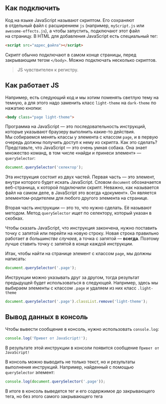 ## Как подключить
Код на языке JavaScript называют скриптом. Его сохраняют в отдельный файл с расширением `js` (например, `myScript.js` или `awesome-effects.js`), а чтобы запустить, подключают этот файл на страницу. В HTML для добавления JavaScript есть специальный тег:

```html
<script src="адрес_файла"></script>
```

Скрипт обычно подключают в самом конце страницы, перед закрывающим тегом `</body>`. Можно подключать несколько скриптов.

> JS чувствителен к регистру.

## Как работает JS
Например, есть следующий код и мы хотим поменять светлую тему на темную, а для этого надо заменить класс `light-theme` на `dark-theme` по нажатию кнопки:
```html
<body class="page light-theme">
```

Программа на JavaScript — это последовательность инструкций, которые указывают браузеру выполнить какие-то действия. Мы собираемся менять классы у элемента с классом `page`, и в первую очередь должны получить доступ к нему из скрипта. Как это сделать? Представьте, что JavaScript — это очень умная собака. Она знает множество команд, в том числе «найди и принеси элемент» — `querySelector`:
```js
document.querySelector('селектор');
```

Эта инструкция состоит из двух частей. Первая часть — это элемент, внутри которого будет искать JavaScript. Словом `document` обозначается веб-страница, к которой подключили скрипт. Неважно, как называется файл на самом деле, в JavaScript это всегда «документ». Он является элементом-родителем для любого другого элемента на странице.

Вторая часть инструкции — это то, что нужно сделать. Её называют методом. Метод `querySelector` ищет по селектору, который указан в скобках.

Чтобы сказать JavaScript, что инструкция закончена, нужно поставить точку с запятой или перейти на новую строку. Новая строка правильно работает _в большинстве случаев_, а точка с запятой — **всегда**. Поэтому лучше ставить точку с запятой в конце каждой инструкции.

Итак, чтобы найти на странице элемент с классом `page`, мы должны написать:

```js
document.querySelector('.page');
```

Инструкции можно указывать друг за другом, тогда результат предыдущей будет использоваться в следующей. Например, здесь мы выбираем элементы с классом `.page` и удаляем из них класс `.light-theme`
```js
document.querySelector('.page').classList.remove('light-theme');
```
## Вывод данных в консоль
Чтобы вывести сообщение в консоль, нужно использовать `console.log`:
```js
console.log('Привет от JavaScript!');
```

В результате этой инструкции в консоли появится сообщение `Привет от JavaScript!`

В консоль можно выводить не только текст, но и результаты выполнения инструкций. Например, найденный с помощью `querySelector` элемент:
```js
console.log(document.querySelector('.page'));
```

В итоге в консоль выведется тег и его содержимое до закрывающего тега, но без этого самого закрывающего тега

